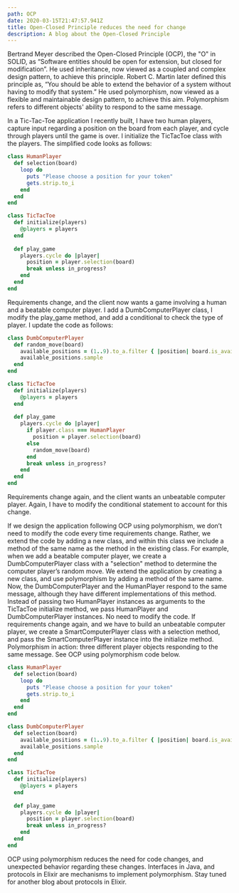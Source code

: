 ```yaml
---
path: OCP
date: 2020-03-15T21:47:57.941Z
title: Open-Closed Principle reduces the need for change
description: A blog about the Open-Closed Principle
---
```

Bertrand Meyer described the Open-Closed Principle (OCP), the "O" in SOLID, as “Software entities should be open for extension, but closed for modification”.  He used inheritance, now viewed as a coupled and complex design pattern, to achieve this principle.  Robert C. Martin later defined this principle as, “You should be able to extend the behavior of a system without having to modify that system.”  He used polymorphism, now viewed as a flexible and maintainable design pattern, to achieve this aim.  Polymorphism refers to different objects' ability to respond to the same message.  

In a Tic-Tac-Toe application I recently built, I have two human players, capture input regarding a position on the board from each player, and cycle through players until the game is over.  I initialize the TicTacToe class with the players.  The simplified code looks as follows:

```ruby
class HumanPlayer
  def selection(board)
    loop do
      puts "Please choose a position for your token"
      gets.strip.to_i
    end
  end
end

class TicTacToe
  def initialize(players)
    @players = players
  end
  
  def play_game
    players.cycle do |player|
      position = player.selection(board)
      break unless in_progress?
    end
  end
end
```

Requirements change, and the client now wants a game involving a human and a beatable computer player.  I add a DumbComputerPlayer class, I modify the play_game method, and add a conditional to check the type of player.  I update the code as follows: 

```ruby
class DumbComputerPlayer
  def random_move(board)
    available_positions = (1..9).to_a.filter { |position| board.is_available?(position) }
    available_positions.sample
  end
end

class TicTacToe
  def initialize(players)
    @players = players
  end
  
  def play_game
    players.cycle do |player|
      if player.class === HumanPlayer
        position = player.selection(board)
      else
        random_move(board)
      end
      break unless in_progress?
    end
  end
end
```



Requirements change again, and the client wants an unbeatable computer player.  Again, I have to modify the conditional statement to account for this change.  

If we design the application following OCP using polymorphism, we don’t need to modify the code every time requirements change.  Rather, we extend the code by adding a new class, and within this class we include a method of the same name as the method in the existing class.  For example, when we add a beatable computer player, we create a DumbComputerPlayer class with a "selection" method to determine the computer player’s random move.  We extend the application by creating a new class, and use polymorphism by adding a method of the same name.  Now, the DumbComputerPlayer and the HumanPlayer respond to the same message, although they have different implementations of this method.  Instead of passing two HumanPlayer instances as arguments to the TicTacToe initialize method, we pass HumanPlayer and DumbComputerPlayer instances.   No need to modify the code.  If requirements change again, and we have to build an unbeatable computer player, we create a SmartComputerPlayer class with a selection method, and pass the SmartComputerPlayer instance into the initialize method.  Polymorphism in action: three different player objects responding to the same message.  See OCP using polymorphism code below. 

```ruby
class HumanPlayer
  def selection(board)
    loop do
      puts "Please choose a position for your token"
      gets.strip.to_i
    end
  end
end

class DumbComputerPlayer
  def selection(board)
    available_positions = (1..9).to_a.filter { |position| board.is_available?(position) }
    available_positions.sample
  end
end

class TicTacToe
  def initialize(players)
    @players = players
  end
  
  def play_game
    players.cycle do |player|
      position = player.selection(board)
      break unless in_progress?
    end
  end
end

```

OCP using polymorphism reduces the need for code changes, and unexpected behavior regarding these changes.  Interfaces in Java, and protocols in Elixir are mechanisms to implement polymorphism.  Stay tuned for another blog about protocols in Elixir.
